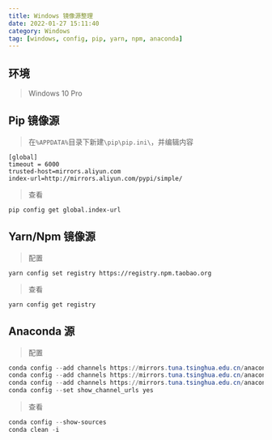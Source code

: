 ```yaml
---
title: Windows 镜像源整理
date: 2022-01-27 15:11:40
category: Windows
tag: [windows, config, pip, yarn, npm, anaconda]
---
```


## 环境

> Windows 10 Pro



## Pip 镜像源

> 在`%APPDATA%`目录下新建`\pip\pip.ini\`，并编辑内容

```properties
[global]
timeout = 6000
trusted-host=mirrors.aliyun.com
index-url=http://mirrors.aliyun.com/pypi/simple/
```

> 查看

```shell
pip config get global.index-url
```



## Yarn/Npm 镜像源

> 配置

```shell
yarn config set registry https://registry.npm.taobao.org
```

> 查看

```shell
yarn config get registry
```



## Anaconda 源

> 配置

```powershell
conda config --add channels https://mirrors.tuna.tsinghua.edu.cn/anaconda/pkgs/free/
conda config --add channels https://mirrors.tuna.tsinghua.edu.cn/anaconda/cloud/conda-forge 
conda config --add channels https://mirrors.tuna.tsinghua.edu.cn/anaconda/cloud/msys2/
conda config --set show_channel_urls yes
```

> 查看

```powershell
conda config --show-sources
conda clean -i
```

